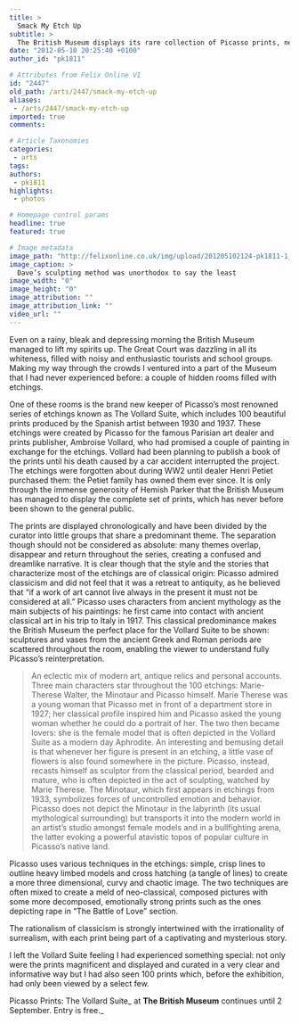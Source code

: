 ```yaml
---
title: >
  Smack My Etch Up
subtitle: >
  The British Museum displays its rare collection of Picasso prints, never before seen in Britain
date: "2012-05-10 20:25:40 +0100"
author_id: "pk1811"

# Attributes from Felix Online V1
id: "2447"
old_path: /arts/2447/smack-my-etch-up
aliases:
 - /arts/2447/smack-my-etch-up
imported: true
comments:

# Article Taxonomies
categories:
 - arts
tags:
authors:
 - pk1811
highlights:
 - photos

# Homepage control params
headline: true
featured: true

# Image metadata
image_path: "http://felixonline.co.uk/img/upload/201205102124-pk1811-1_picasso_seatedmodel.jpg"
image_caption: >
  Dave’s sculpting method was unorthodox to say the least
image_width: "0"
image_height: "0"
image_attribution: ""
image_attribution_link: ""
video_url: ""
---
```


Even on a rainy, bleak and depressing morning the British Museum managed to lift my spirits up. The Great Court was dazzling in all its whiteness, filled with noisy and enthusiastic tourists and school groups. Making my way through the crowds I ventured into a part of the Museum that I had never experienced before: a couple of hidden rooms filled with etchings.

One of these rooms is the brand new keeper of Picasso’s most renowned series of etchings known as The Vollard Suite, which includes 100 beautiful prints produced by the Spanish artist between 1930 and 1937. These etchings were created by Picasso for the famous Parisian art dealer and prints publisher, Ambroise Vollard, who had promised a couple of painting in exchange for the etchings. Vollard had been planning to publish a book of the prints until his death caused by a car accident interrupted the project. The etchings were forgotten about during WW2 until dealer Henri Petiet purchased them: the Petiet family has owned them ever since. It is only through the immense generosity of Hemish Parker that the British Museum has managed to display the complete set of prints, which has never before been shown to the general public.

The prints are displayed chronologically and have been divided by the curator into little groups that share a predominant theme. The separation though should not be considered as absolute: many themes overlap, disappear and return throughout the series, creating a confused and dreamlike narrative. It is clear though that the style and the stories that characterize most of the etchings are of classical origin: Picasso admired classicism and did not feel that it was a retreat to antiquity, as he believed that “if a work of art cannot live always in the present it must not be considered at all.” Picasso uses characters from ancient mythology as the main subjects of his paintings: he first came into contact with ancient classical art in his trip to Italy in 1917. This classical predominance makes the British Museum the perfect place for the Vollard Suite to be shown: sculptures and vases from the ancient Greek and Roman periods are scattered throughout the room, enabling the viewer to understand fully Picasso’s reinterpretation.
> An eclectic mix of modern art, antique relics and personal accounts.
Three main characters star throughout the 100 etchings: Marie-Therese Walter, the Minotaur and Picasso himself. Marie Therese was a young woman that Picasso met in front of a department store in 1927; her classical profile inspired him and Picasso asked the young woman whether he could do a portrait of her. The two then became lovers: she is the female model that is often depicted in the Vollard Suite as a modern day Aphrodite. An interesting and bemusing detail is that whenever her figure is present in an etching, a little vase of flowers is also found somewhere in the picture. Picasso, instead, recasts himself as sculptor from the classical period, bearded and mature, who is often depicted in the act of sculpting, watched by Marie Therese. The Minotaur, which first appears in etchings from 1933, symbolizes forces of uncontrolled emotion and behavior. Picasso does not depict the Minotaur in the labyrinth (its usual mythological surrounding) but transports it into the modern world in an artist’s studio amongst female models and in a bullfighting arena, the latter evoking a powerful atavistic topos of popular culture in Picasso’s native land.

Picasso uses various techniques in the etchings: simple, crisp lines to outline heavy limbed models and cross hatching (a tangle of lines) to create a more three dimensional, curvy and chaotic image. The two techniques are often mixed to create a meld of neo-classical, composed pictures with some more decomposed, emotionally strong prints such as the ones depicting rape in “The Battle of Love” section.

The rationalism of classicism is strongly intertwined with the irrationality of surrealism, with each print being part of a captivating and mysterious story.

I left the Vollard Suite feeling I had experienced something special: not only were the prints magnificent and displayed and curated in a very clear and informative way but I had also seen 100 prints which, before the exhibition, had only been viewed by a select few.

Picasso Prints: The Vollard Suite_ at __The British Museum__ continues until 2 September. Entry is free._
